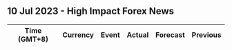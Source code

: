 ## 10 Jul 2023 - High Impact Forex News
| Time (GMT+8) | Currency | Event | Actual | Forecast | Previous |
|------|----------|-------|--------|----------|----------|
